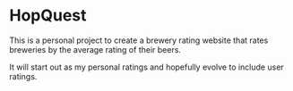 # HopQuest

This is a personal project to create a brewery rating website that rates breweries by the average rating of their beers.

It will start out as my personal ratings and hopefully evolve to include user ratings.
